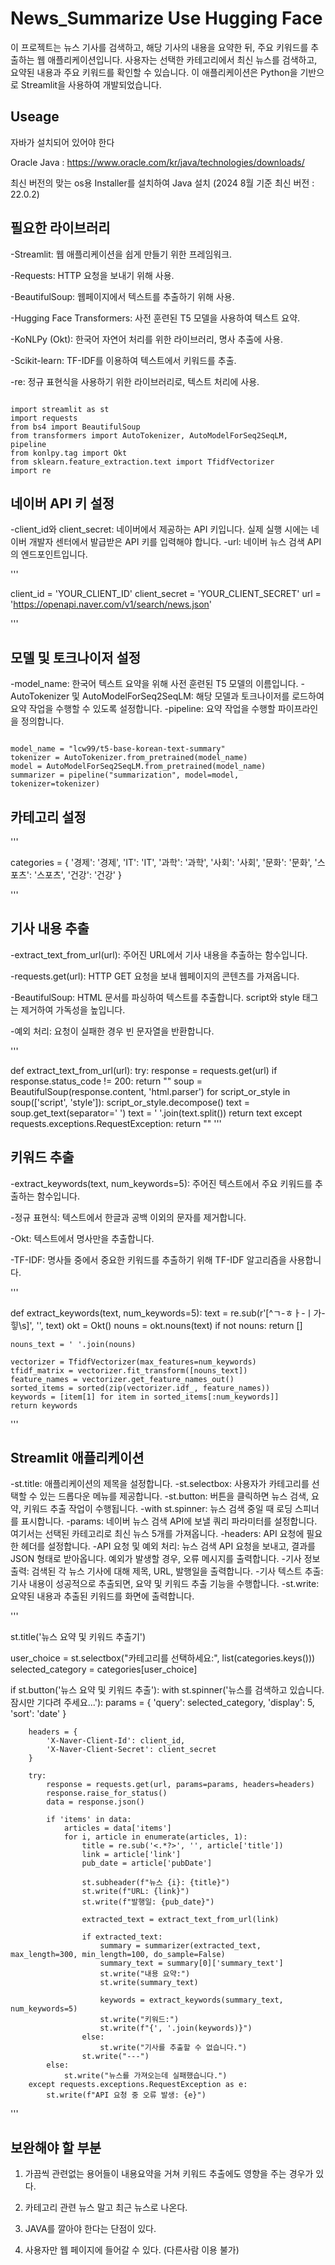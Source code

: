News_Summarize Use Hugging Face
=============

이 프로젝트는 뉴스 기사를 검색하고, 해당 기사의 내용을 요약한 뒤, 주요 키워드를 추출하는 웹 애플리케이션입니다. 사용자는 선택한 카테고리에서 최신 뉴스를 검색하고, 요약된 내용과 주요 키워드를 확인할 수 있습니다. 이 애플리케이션은 Python을 기반으로 Streamlit을 사용하여 개발되었습니다.

Useage
-------------

자바가 설치되어 있어야 한다

Oracle Java : <https://www.oracle.com/kr/java/technologies/downloads/>

최신 버전의 맞는 os용 Installer를 설치하여 Java 설치 (2024 8월 기준 최신 버전 : 22.0.2)

필요한 라이브러리
-------------

-Streamlit: 웹 애플리케이션을 쉽게 만들기 위한 프레임워크.

-Requests: HTTP 요청을 보내기 위해 사용.

-BeautifulSoup: 웹페이지에서 텍스트를 추출하기 위해 사용.

-Hugging Face Transformers: 사전 훈련된 T5 모델을 사용하여 텍스트 요약.

-KoNLPy (Okt): 한국어 자연어 처리를 위한 라이브러리, 명사 추출에 사용.

-Scikit-learn: TF-IDF를 이용하여 텍스트에서 키워드를 추출.

-re: 정규 표현식을 사용하기 위한 라이브러리로, 텍스트 처리에 사용.

```

import streamlit as st
import requests
from bs4 import BeautifulSoup
from transformers import AutoTokenizer, AutoModelForSeq2SeqLM, pipeline
from konlpy.tag import Okt
from sklearn.feature_extraction.text import TfidfVectorizer
import re

```

네이버 API 키 설정
-------------

-client_id와 client_secret: 네이버에서 제공하는 API 키입니다. 실제 실행 시에는 네이버 개발자 센터에서 발급받은 API 키를 입력해야 합니다.
-url: 네이버 뉴스 검색 API의 엔드포인트입니다.

'''

client_id = 'YOUR_CLIENT_ID'
client_secret = 'YOUR_CLIENT_SECRET'
url = 'https://openapi.naver.com/v1/search/news.json'

'''

모델 및 토크나이저 설정
-------------

-model_name: 한국어 텍스트 요약을 위해 사전 훈련된 T5 모델의 이름입니다.
-AutoTokenizer 및 AutoModelForSeq2SeqLM: 해당 모델과 토크나이저를 로드하여 요약 작업을 수행할 수 있도록 설정합니다.
-pipeline: 요약 작업을 수행할 파이프라인을 정의합니다.

```

model_name = "lcw99/t5-base-korean-text-summary"
tokenizer = AutoTokenizer.from_pretrained(model_name)
model = AutoModelForSeq2SeqLM.from_pretrained(model_name)
summarizer = pipeline("summarization", model=model, tokenizer=tokenizer)

```

카테고리 설정
-------------

'''

categories = {
    '경제': '경제',
    'IT': 'IT',
    '과학': '과학',
    '사회': '사회',
    '문화': '문화',
    '스포츠': '스포츠',
    '건강': '건강'
}

'''


기사 내용 추출
-------------

-extract_text_from_url(url): 주어진 URL에서 기사 내용을 추출하는 함수입니다.

-requests.get(url): HTTP GET 요청을 보내 웹페이지의 콘텐츠를 가져옵니다.

-BeautifulSoup: HTML 문서를 파싱하여 텍스트를 추출합니다. script와 style 태그는 제거하여 가독성을 높입니다.

-예외 처리: 요청이 실패한 경우 빈 문자열을 반환합니다.


'''

def extract_text_from_url(url):
    try:
        response = requests.get(url)
        if response.status_code != 200:
            return ""
        soup = BeautifulSoup(response.content, 'html.parser')
        for script_or_style in soup(['script', 'style']):
            script_or_style.decompose()
        text = soup.get_text(separator=' ')
        text = ' '.join(text.split())
        return text
    except requests.exceptions.RequestException:
        return ""
'''


키워드 추출
-------------

-extract_keywords(text, num_keywords=5): 주어진 텍스트에서 주요 키워드를 추출하는 함수입니다.

-정규 표현식: 텍스트에서 한글과 공백 이외의 문자를 제거합니다.

-Okt: 텍스트에서 명사만을 추출합니다.

-TF-IDF: 명사들 중에서 중요한 키워드를 추출하기 위해 TF-IDF 알고리즘을 사용합니다.

'''

def extract_keywords(text, num_keywords=5):
    text = re.sub(r'[^ㄱ-ㅎㅏ-ㅣ가-힣\s]', '', text)
    okt = Okt()
    nouns = okt.nouns(text)
    if not nouns:
        return []

    nouns_text = ' '.join(nouns)

    vectorizer = TfidfVectorizer(max_features=num_keywords)
    tfidf_matrix = vectorizer.fit_transform([nouns_text])
    feature_names = vectorizer.get_feature_names_out()
    sorted_items = sorted(zip(vectorizer.idf_, feature_names))
    keywords = [item[1] for item in sorted_items[:num_keywords]]
    return keywords
    
'''

Streamlit 애플리케이션
-------------

-st.title: 애플리케이션의 제목을 설정합니다.
-st.selectbox: 사용자가 카테고리를 선택할 수 있는 드롭다운 메뉴를 제공합니다.
-st.button: 버튼을 클릭하면 뉴스 검색, 요약, 키워드 추출 작업이 수행됩니다.
-with st.spinner: 뉴스 검색 중일 때 로딩 스피너를 표시합니다.
-params: 네이버 뉴스 검색 API에 보낼 쿼리 파라미터를 설정합니다. 여기서는 선택된 카테고리로 최신 뉴스 5개를 가져옵니다.
-headers: API 요청에 필요한 헤더를 설정합니다.
-API 요청 및 예외 처리: 뉴스 검색 API 요청을 보내고, 결과를 JSON 형태로 받아옵니다. 예외가 발생할 경우, 오류 메시지를 출력합니다.
-기사 정보 출력: 검색된 각 뉴스 기사에 대해 제목, URL, 발행일을 출력합니다.
-기사 텍스트 추출: 기사 내용이 성공적으로 추출되면, 요약 및 키워드 추출 기능을 수행합니다.
-st.write: 요약된 내용과 추출된 키워드를 화면에 출력합니다.

'''

st.title('뉴스 요약 및 키워드 추출기')

user_choice = st.selectbox("카테고리를 선택하세요:", list(categories.keys()))
selected_category = categories[user_choice]

if st.button('뉴스 요약 및 키워드 추출'):
    with st.spinner('뉴스를 검색하고 있습니다. 잠시만 기다려 주세요...'):
        params = {
            'query': selected_category,
            'display': 5,
            'sort': 'date'
        }

        headers = {
            'X-Naver-Client-Id': client_id,
            'X-Naver-Client-Secret': client_secret
        }

        try:
            response = requests.get(url, params=params, headers=headers)
            response.raise_for_status()
            data = response.json()

            if 'items' in data:
                articles = data['items']
                for i, article in enumerate(articles, 1):
                    title = re.sub('<.*?>', '', article['title'])
                    link = article['link']
                    pub_date = article['pubDate']

                    st.subheader(f"뉴스 {i}: {title}")
                    st.write(f"URL: {link}")
                    st.write(f"발행일: {pub_date}")

                    extracted_text = extract_text_from_url(link)

                    if extracted_text:
                        summary = summarizer(extracted_text, max_length=300, min_length=100, do_sample=False)
                        summary_text = summary[0]['summary_text']
                        st.write("내용 요약:")
                        st.write(summary_text)

                        keywords = extract_keywords(summary_text, num_keywords=5)
                        st.write("키워드:")
                        st.write(f"{', '.join(keywords)}")
                    else:
                        st.write("기사를 추출할 수 없습니다.")
                    st.write("---")
            else:
                st.write("뉴스를 가져오는데 실패했습니다.")
        except requests.exceptions.RequestException as e:
            st.write(f"API 요청 중 오류 발생: {e}")
            
'''

보완해야 할 부분
-------------

1. 가끔씩 관련없는 용어들이 내용요약을 거쳐 키워드 추출에도 영향을 주는 경우가 있다.

2. 카테고리 관련 뉴스 말고 최근 뉴스로 나온다.

3. JAVA를 깔아야 한다는 단점이 있다.

4. 사용자만 웹 페이지에 들어갈 수 있다. (다른사람 이용 불가)
   
















